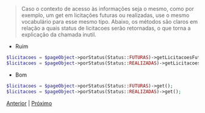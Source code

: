 > Caso o contexto de acesso às informações seja o mesmo, como por exemplo, um get em licitações futuras ou realizadas, use o mesmo vocabulário para esse mesmo tipo. Abaixo, os métodos são claros em relação a quais status de licitacoes serão retornadas, o que torna a explicação da chamada inutil.

- Ruim

```php
$licitacoes = $pageObject->porStatus(Status::FUTURAS)->getLicitacoesFuturas();
$licitacoes = $pageObject->porStatus(Status::REALIZADAS)->getLicitacoesRealizadas();
```

- Bom

```php
$licitacoes = $pageObject->porStatus(Status::FUTURAS)->get();
$licitacoes = $pageObject->porStatus(Status::REALIZADAS)->get();
```

[Anterior](./exemplo1.md) | [Próximo](./exemplo3.md)
